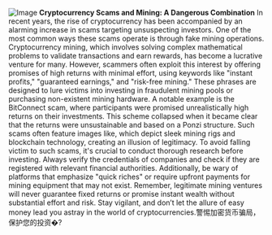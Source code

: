 
![Image](https://github.com/user-attachments/assets/4a25d116-2220-4385-b08e-f287af8fcbc4)
**Cryptocurrency Scams and Mining: A Dangerous Combination**
In recent years, the rise of cryptocurrency has been accompanied by an alarming increase in scams targeting unsuspecting investors. One of the most common ways these scams operate is through fake mining operations. Cryptocurrency mining, which involves solving complex mathematical problems to validate transactions and earn rewards, has become a lucrative venture for many. However, scammers often exploit this interest by offering promises of high returns with minimal effort, using keywords like "instant profits," "guaranteed earnings," and "risk-free mining." These phrases are designed to lure victims into investing in fraudulent mining pools or purchasing non-existent mining hardware.
A notable example is the BitConnect scam, where participants were promised unrealistically high returns on their investments. This scheme collapsed when it became clear that the returns were unsustainable and based on a Ponzi structure. Such scams often feature images like, which depict sleek mining rigs and blockchain technology, creating an illusion of legitimacy. 
To avoid falling victim to such scams, it's crucial to conduct thorough research before investing. Always verify the credentials of companies and check if they are registered with relevant financial authorities. Additionally, be wary of platforms that emphasize "quick riches" or require upfront payments for mining equipment that may not exist. Remember, legitimate mining ventures will never guarantee fixed returns or promise instant wealth without substantial effort and risk.
Stay vigilant, and don’t let the allure of easy money lead you astray in the world of cryptocurrencies.警惕加密货币骗局，保护您的投资�?
